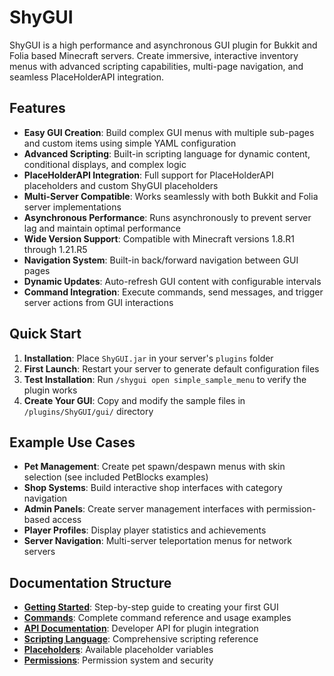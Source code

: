 # ShyGUI

ShyGUI is a high performance and asynchronous GUI plugin for Bukkit and Folia based Minecraft servers. Create immersive, interactive inventory menus with advanced scripting capabilities, multi-page navigation, and seamless PlaceHolderAPI integration.

## Features

* **Easy GUI Creation**: Build complex GUI menus with multiple sub-pages and custom items using simple YAML configuration
* **Advanced Scripting**: Built-in scripting language for dynamic content, conditional displays, and complex logic
* **PlaceHolderAPI Integration**: Full support for PlaceHolderAPI placeholders and custom ShyGUI placeholders
* **Multi-Server Compatible**: Works seamlessly with both Bukkit and Folia server implementations
* **Asynchronous Performance**: Runs asynchronously to prevent server lag and maintain optimal performance
* **Wide Version Support**: Compatible with Minecraft versions 1.8.R1 through 1.21.R5
* **Navigation System**: Built-in back/forward navigation between GUI pages
* **Dynamic Updates**: Auto-refresh GUI content with configurable intervals
* **Command Integration**: Execute commands, send messages, and trigger server actions from GUI interactions

## Quick Start

1. **Installation**: Place `ShyGUI.jar` in your server's `plugins` folder
2. **First Launch**: Restart your server to generate default configuration files
3. **Test Installation**: Run `/shygui open simple_sample_menu` to verify the plugin works
4. **Create Your GUI**: Copy and modify the sample files in `/plugins/ShyGUI/gui/` directory

## Example Use Cases

* **Pet Management**: Create pet spawn/despawn menus with skin selection (see included PetBlocks examples)
* **Shop Systems**: Build interactive shop interfaces with category navigation
* **Admin Panels**: Create server management interfaces with permission-based access
* **Player Profiles**: Display player statistics and achievements
* **Server Navigation**: Multi-server teleportation menus for network servers

## Documentation Structure

* **[Getting Started](gettingstarted.md)**: Step-by-step guide to creating your first GUI
* **[Commands](commands.md)**: Complete command reference and usage examples
* **[API Documentation](api.md)**: Developer API for plugin integration
* **[Scripting Language](script.md)**: Comprehensive scripting reference
* **[Placeholders](placeholders.md)**: Available placeholder variables
* **[Permissions](permission.md)**: Permission system and security